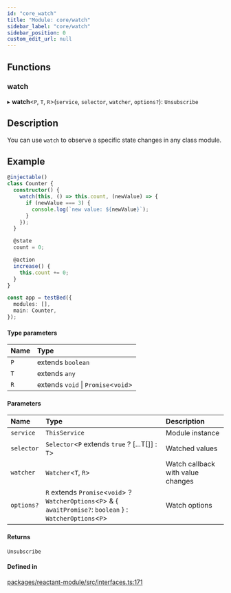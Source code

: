 ```yaml
---
id: "core_watch"
title: "Module: core/watch"
sidebar_label: "core/watch"
sidebar_position: 0
custom_edit_url: null
---
```


## Functions

### watch

▸ **watch**<`P`, `T`, `R`\>(`service`, `selector`, `watcher`, `options?`): `Unsubscribe`

## Description

You can use `watch` to observe a specific state changes in any class module.

## Example

```ts
@injectable()
class Counter {
  constructor() {
    watch(this, () => this.count, (newValue) => {
      if (newValue === 3) {
        console.log(`new value: ${newValue}`);
      }
    });
  }

  @state
  count = 0;

  @action
  increase() {
    this.count += 0;
  }
}

const app = testBed({
  modules: [],
  main: Counter,
});
```

#### Type parameters

| Name | Type |
| :------ | :------ |
| `P` | extends `boolean` |
| `T` | extends `any` |
| `R` | extends `void` \| `Promise`<`void`\> |

#### Parameters

| Name | Type | Description |
| :------ | :------ | :------ |
| `service` | `ThisService` | Module instance |
| `selector` | `Selector`<`P` extends ``true`` ? [...T[]] : `T`\> | Watched values |
| `watcher` | `Watcher`<`T`, `R`\> | Watch callback with value changes |
| `options?` | `R` extends `Promise`<`void`\> ? `WatcherOptions`<`P`\> & { `awaitPromise?`: `boolean`  } : `WatcherOptions`<`P`\> | Watch options |

#### Returns

`Unsubscribe`

#### Defined in

[packages/reactant-module/src/interfaces.ts:171](https://github.com/unadlib/reactant/blob/58d171db/packages/reactant-module/src/interfaces.ts#L171)
